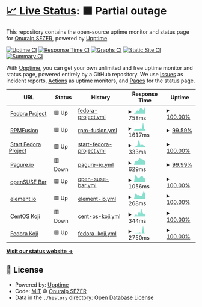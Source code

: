 # [📈 Live Status](https://onuralpszr.github.io/uptime): <!--live status--> **🟧 Partial outage**

This repository contains the open-source uptime monitor and status page for [Onuralp SEZER](https://onuralpszr.github.io/uptime), powered by [Upptime](https://github.com/upptime/upptime).

[![Uptime CI](https://github.com/onuralpszr/uptime/workflows/Uptime%20CI/badge.svg)](https://github.com/onuralpszr/uptime/actions?query=workflow%3A%22Uptime+CI%22)
[![Response Time CI](https://github.com/onuralpszr/uptime/workflows/Response%20Time%20CI/badge.svg)](https://github.com/onuralpszr/uptime/actions?query=workflow%3A%22Response+Time+CI%22)
[![Graphs CI](https://github.com/onuralpszr/uptime/workflows/Graphs%20CI/badge.svg)](https://github.com/onuralpszr/uptime/actions?query=workflow%3A%22Graphs+CI%22)
[![Static Site CI](https://github.com/onuralpszr/uptime/workflows/Static%20Site%20CI/badge.svg)](https://github.com/onuralpszr/uptime/actions?query=workflow%3A%22Static+Site+CI%22)
[![Summary CI](https://github.com/onuralpszr/uptime/workflows/Summary%20CI/badge.svg)](https://github.com/onuralpszr/uptime/actions?query=workflow%3A%22Summary+CI%22)

With [Upptime](https://upptime.js.org), you can get your own unlimited and free uptime monitor and status page, powered entirely by a GitHub repository. We use [Issues](https://github.com/onuralpszr/uptime/issues) as incident reports, [Actions](https://github.com/onuralpszr/uptime/actions) as uptime monitors, and [Pages](https://onuralpszr.github.io/uptime) for the status page.

<!--start: status pages-->
<!-- This summary is generated by Upptime (https://github.com/upptime/upptime) -->
<!-- Do not edit this manually, your changes will be overwritten -->
<!-- prettier-ignore -->
| URL | Status | History | Response Time | Uptime |
| --- | ------ | ------- | ------------- | ------ |
| <img alt="" src="https://icons.duckduckgo.com/ip3/getfedora.org.ico" height="13"> [Fedora Project](https://getfedora.org/) | 🟩 Up | [fedora-project.yml](https://github.com/onuralpszr/uptime/commits/HEAD/history/fedora-project.yml) | <details><summary><img alt="Response time graph" src="./graphs/fedora-project/response-time-week.png" height="20"> 758ms</summary><br><a href="https://onuralpszr.github.io/uptime/history/fedora-project"><img alt="Response time 485" src="https://img.shields.io/endpoint?url=https%3A%2F%2Fraw.githubusercontent.com%2Fonuralpszr%2Fuptime%2FHEAD%2Fapi%2Ffedora-project%2Fresponse-time.json"></a><br><a href="https://onuralpszr.github.io/uptime/history/fedora-project"><img alt="24-hour response time 1364" src="https://img.shields.io/endpoint?url=https%3A%2F%2Fraw.githubusercontent.com%2Fonuralpszr%2Fuptime%2FHEAD%2Fapi%2Ffedora-project%2Fresponse-time-day.json"></a><br><a href="https://onuralpszr.github.io/uptime/history/fedora-project"><img alt="7-day response time 758" src="https://img.shields.io/endpoint?url=https%3A%2F%2Fraw.githubusercontent.com%2Fonuralpszr%2Fuptime%2FHEAD%2Fapi%2Ffedora-project%2Fresponse-time-week.json"></a><br><a href="https://onuralpszr.github.io/uptime/history/fedora-project"><img alt="30-day response time 1023" src="https://img.shields.io/endpoint?url=https%3A%2F%2Fraw.githubusercontent.com%2Fonuralpszr%2Fuptime%2FHEAD%2Fapi%2Ffedora-project%2Fresponse-time-month.json"></a><br><a href="https://onuralpszr.github.io/uptime/history/fedora-project"><img alt="1-year response time 529" src="https://img.shields.io/endpoint?url=https%3A%2F%2Fraw.githubusercontent.com%2Fonuralpszr%2Fuptime%2FHEAD%2Fapi%2Ffedora-project%2Fresponse-time-year.json"></a></details> | <details><summary><a href="https://onuralpszr.github.io/uptime/history/fedora-project">100.00%</a></summary><a href="https://onuralpszr.github.io/uptime/history/fedora-project"><img alt="All-time uptime 99.94%" src="https://img.shields.io/endpoint?url=https%3A%2F%2Fraw.githubusercontent.com%2Fonuralpszr%2Fuptime%2FHEAD%2Fapi%2Ffedora-project%2Fuptime.json"></a><br><a href="https://onuralpszr.github.io/uptime/history/fedora-project"><img alt="24-hour uptime 100.00%" src="https://img.shields.io/endpoint?url=https%3A%2F%2Fraw.githubusercontent.com%2Fonuralpszr%2Fuptime%2FHEAD%2Fapi%2Ffedora-project%2Fuptime-day.json"></a><br><a href="https://onuralpszr.github.io/uptime/history/fedora-project"><img alt="7-day uptime 100.00%" src="https://img.shields.io/endpoint?url=https%3A%2F%2Fraw.githubusercontent.com%2Fonuralpszr%2Fuptime%2FHEAD%2Fapi%2Ffedora-project%2Fuptime-week.json"></a><br><a href="https://onuralpszr.github.io/uptime/history/fedora-project"><img alt="30-day uptime 99.70%" src="https://img.shields.io/endpoint?url=https%3A%2F%2Fraw.githubusercontent.com%2Fonuralpszr%2Fuptime%2FHEAD%2Fapi%2Ffedora-project%2Fuptime-month.json"></a><br><a href="https://onuralpszr.github.io/uptime/history/fedora-project"><img alt="1-year uptime 99.96%" src="https://img.shields.io/endpoint?url=https%3A%2F%2Fraw.githubusercontent.com%2Fonuralpszr%2Fuptime%2FHEAD%2Fapi%2Ffedora-project%2Fuptime-year.json"></a></details>
| <img alt="" src="https://icons.duckduckgo.com/ip3/rpmfusion.org.ico" height="13"> [RPMFusion](https://rpmfusion.org/) | 🟩 Up | [rpm-fusion.yml](https://github.com/onuralpszr/uptime/commits/HEAD/history/rpm-fusion.yml) | <details><summary><img alt="Response time graph" src="./graphs/rpm-fusion/response-time-week.png" height="20"> 1617ms</summary><br><a href="https://onuralpszr.github.io/uptime/history/rpm-fusion"><img alt="Response time 1213" src="https://img.shields.io/endpoint?url=https%3A%2F%2Fraw.githubusercontent.com%2Fonuralpszr%2Fuptime%2FHEAD%2Fapi%2Frpm-fusion%2Fresponse-time.json"></a><br><a href="https://onuralpszr.github.io/uptime/history/rpm-fusion"><img alt="24-hour response time 905" src="https://img.shields.io/endpoint?url=https%3A%2F%2Fraw.githubusercontent.com%2Fonuralpszr%2Fuptime%2FHEAD%2Fapi%2Frpm-fusion%2Fresponse-time-day.json"></a><br><a href="https://onuralpszr.github.io/uptime/history/rpm-fusion"><img alt="7-day response time 1617" src="https://img.shields.io/endpoint?url=https%3A%2F%2Fraw.githubusercontent.com%2Fonuralpszr%2Fuptime%2FHEAD%2Fapi%2Frpm-fusion%2Fresponse-time-week.json"></a><br><a href="https://onuralpszr.github.io/uptime/history/rpm-fusion"><img alt="30-day response time 1598" src="https://img.shields.io/endpoint?url=https%3A%2F%2Fraw.githubusercontent.com%2Fonuralpszr%2Fuptime%2FHEAD%2Fapi%2Frpm-fusion%2Fresponse-time-month.json"></a><br><a href="https://onuralpszr.github.io/uptime/history/rpm-fusion"><img alt="1-year response time 1255" src="https://img.shields.io/endpoint?url=https%3A%2F%2Fraw.githubusercontent.com%2Fonuralpszr%2Fuptime%2FHEAD%2Fapi%2Frpm-fusion%2Fresponse-time-year.json"></a></details> | <details><summary><a href="https://onuralpszr.github.io/uptime/history/rpm-fusion">99.59%</a></summary><a href="https://onuralpszr.github.io/uptime/history/rpm-fusion"><img alt="All-time uptime 99.93%" src="https://img.shields.io/endpoint?url=https%3A%2F%2Fraw.githubusercontent.com%2Fonuralpszr%2Fuptime%2FHEAD%2Fapi%2Frpm-fusion%2Fuptime.json"></a><br><a href="https://onuralpszr.github.io/uptime/history/rpm-fusion"><img alt="24-hour uptime 100.00%" src="https://img.shields.io/endpoint?url=https%3A%2F%2Fraw.githubusercontent.com%2Fonuralpszr%2Fuptime%2FHEAD%2Fapi%2Frpm-fusion%2Fuptime-day.json"></a><br><a href="https://onuralpszr.github.io/uptime/history/rpm-fusion"><img alt="7-day uptime 99.59%" src="https://img.shields.io/endpoint?url=https%3A%2F%2Fraw.githubusercontent.com%2Fonuralpszr%2Fuptime%2FHEAD%2Fapi%2Frpm-fusion%2Fuptime-week.json"></a><br><a href="https://onuralpszr.github.io/uptime/history/rpm-fusion"><img alt="30-day uptime 99.82%" src="https://img.shields.io/endpoint?url=https%3A%2F%2Fraw.githubusercontent.com%2Fonuralpszr%2Fuptime%2FHEAD%2Fapi%2Frpm-fusion%2Fuptime-month.json"></a><br><a href="https://onuralpszr.github.io/uptime/history/rpm-fusion"><img alt="1-year uptime 99.86%" src="https://img.shields.io/endpoint?url=https%3A%2F%2Fraw.githubusercontent.com%2Fonuralpszr%2Fuptime%2FHEAD%2Fapi%2Frpm-fusion%2Fuptime-year.json"></a></details>
| <img alt="" src="https://icons.duckduckgo.com/ip3/start.fedoraproject.org.ico" height="13"> [Start Fedora Project](https://start.fedoraproject.org/) | 🟩 Up | [start-fedora-project.yml](https://github.com/onuralpszr/uptime/commits/HEAD/history/start-fedora-project.yml) | <details><summary><img alt="Response time graph" src="./graphs/start-fedora-project/response-time-week.png" height="20"> 333ms</summary><br><a href="https://onuralpszr.github.io/uptime/history/start-fedora-project"><img alt="Response time 476" src="https://img.shields.io/endpoint?url=https%3A%2F%2Fraw.githubusercontent.com%2Fonuralpszr%2Fuptime%2FHEAD%2Fapi%2Fstart-fedora-project%2Fresponse-time.json"></a><br><a href="https://onuralpszr.github.io/uptime/history/start-fedora-project"><img alt="24-hour response time 116" src="https://img.shields.io/endpoint?url=https%3A%2F%2Fraw.githubusercontent.com%2Fonuralpszr%2Fuptime%2FHEAD%2Fapi%2Fstart-fedora-project%2Fresponse-time-day.json"></a><br><a href="https://onuralpszr.github.io/uptime/history/start-fedora-project"><img alt="7-day response time 333" src="https://img.shields.io/endpoint?url=https%3A%2F%2Fraw.githubusercontent.com%2Fonuralpszr%2Fuptime%2FHEAD%2Fapi%2Fstart-fedora-project%2Fresponse-time-week.json"></a><br><a href="https://onuralpszr.github.io/uptime/history/start-fedora-project"><img alt="30-day response time 976" src="https://img.shields.io/endpoint?url=https%3A%2F%2Fraw.githubusercontent.com%2Fonuralpszr%2Fuptime%2FHEAD%2Fapi%2Fstart-fedora-project%2Fresponse-time-month.json"></a><br><a href="https://onuralpszr.github.io/uptime/history/start-fedora-project"><img alt="1-year response time 516" src="https://img.shields.io/endpoint?url=https%3A%2F%2Fraw.githubusercontent.com%2Fonuralpszr%2Fuptime%2FHEAD%2Fapi%2Fstart-fedora-project%2Fresponse-time-year.json"></a></details> | <details><summary><a href="https://onuralpszr.github.io/uptime/history/start-fedora-project">100.00%</a></summary><a href="https://onuralpszr.github.io/uptime/history/start-fedora-project"><img alt="All-time uptime 91.19%" src="https://img.shields.io/endpoint?url=https%3A%2F%2Fraw.githubusercontent.com%2Fonuralpszr%2Fuptime%2FHEAD%2Fapi%2Fstart-fedora-project%2Fuptime.json"></a><br><a href="https://onuralpszr.github.io/uptime/history/start-fedora-project"><img alt="24-hour uptime 100.00%" src="https://img.shields.io/endpoint?url=https%3A%2F%2Fraw.githubusercontent.com%2Fonuralpszr%2Fuptime%2FHEAD%2Fapi%2Fstart-fedora-project%2Fuptime-day.json"></a><br><a href="https://onuralpszr.github.io/uptime/history/start-fedora-project"><img alt="7-day uptime 100.00%" src="https://img.shields.io/endpoint?url=https%3A%2F%2Fraw.githubusercontent.com%2Fonuralpszr%2Fuptime%2FHEAD%2Fapi%2Fstart-fedora-project%2Fuptime-week.json"></a><br><a href="https://onuralpszr.github.io/uptime/history/start-fedora-project"><img alt="30-day uptime 99.88%" src="https://img.shields.io/endpoint?url=https%3A%2F%2Fraw.githubusercontent.com%2Fonuralpszr%2Fuptime%2FHEAD%2Fapi%2Fstart-fedora-project%2Fuptime-month.json"></a><br><a href="https://onuralpszr.github.io/uptime/history/start-fedora-project"><img alt="1-year uptime 99.97%" src="https://img.shields.io/endpoint?url=https%3A%2F%2Fraw.githubusercontent.com%2Fonuralpszr%2Fuptime%2FHEAD%2Fapi%2Fstart-fedora-project%2Fuptime-year.json"></a></details>
| <img alt="" src="https://icons.duckduckgo.com/ip3/pagure.io.ico" height="13"> [Pagure.io](https://pagure.io/) | 🟥 Down | [pagure-io.yml](https://github.com/onuralpszr/uptime/commits/HEAD/history/pagure-io.yml) | <details><summary><img alt="Response time graph" src="./graphs/pagure-io/response-time-week.png" height="20"> 629ms</summary><br><a href="https://onuralpszr.github.io/uptime/history/pagure-io"><img alt="Response time 995" src="https://img.shields.io/endpoint?url=https%3A%2F%2Fraw.githubusercontent.com%2Fonuralpszr%2Fuptime%2FHEAD%2Fapi%2Fpagure-io%2Fresponse-time.json"></a><br><a href="https://onuralpszr.github.io/uptime/history/pagure-io"><img alt="24-hour response time 525" src="https://img.shields.io/endpoint?url=https%3A%2F%2Fraw.githubusercontent.com%2Fonuralpszr%2Fuptime%2FHEAD%2Fapi%2Fpagure-io%2Fresponse-time-day.json"></a><br><a href="https://onuralpszr.github.io/uptime/history/pagure-io"><img alt="7-day response time 629" src="https://img.shields.io/endpoint?url=https%3A%2F%2Fraw.githubusercontent.com%2Fonuralpszr%2Fuptime%2FHEAD%2Fapi%2Fpagure-io%2Fresponse-time-week.json"></a><br><a href="https://onuralpszr.github.io/uptime/history/pagure-io"><img alt="30-day response time 928" src="https://img.shields.io/endpoint?url=https%3A%2F%2Fraw.githubusercontent.com%2Fonuralpszr%2Fuptime%2FHEAD%2Fapi%2Fpagure-io%2Fresponse-time-month.json"></a><br><a href="https://onuralpszr.github.io/uptime/history/pagure-io"><img alt="1-year response time 905" src="https://img.shields.io/endpoint?url=https%3A%2F%2Fraw.githubusercontent.com%2Fonuralpszr%2Fuptime%2FHEAD%2Fapi%2Fpagure-io%2Fresponse-time-year.json"></a></details> | <details><summary><a href="https://onuralpszr.github.io/uptime/history/pagure-io">99.99%</a></summary><a href="https://onuralpszr.github.io/uptime/history/pagure-io"><img alt="All-time uptime 99.86%" src="https://img.shields.io/endpoint?url=https%3A%2F%2Fraw.githubusercontent.com%2Fonuralpszr%2Fuptime%2FHEAD%2Fapi%2Fpagure-io%2Fuptime.json"></a><br><a href="https://onuralpszr.github.io/uptime/history/pagure-io"><img alt="24-hour uptime 99.94%" src="https://img.shields.io/endpoint?url=https%3A%2F%2Fraw.githubusercontent.com%2Fonuralpszr%2Fuptime%2FHEAD%2Fapi%2Fpagure-io%2Fuptime-day.json"></a><br><a href="https://onuralpszr.github.io/uptime/history/pagure-io"><img alt="7-day uptime 99.99%" src="https://img.shields.io/endpoint?url=https%3A%2F%2Fraw.githubusercontent.com%2Fonuralpszr%2Fuptime%2FHEAD%2Fapi%2Fpagure-io%2Fuptime-week.json"></a><br><a href="https://onuralpszr.github.io/uptime/history/pagure-io"><img alt="30-day uptime 99.71%" src="https://img.shields.io/endpoint?url=https%3A%2F%2Fraw.githubusercontent.com%2Fonuralpszr%2Fuptime%2FHEAD%2Fapi%2Fpagure-io%2Fuptime-month.json"></a><br><a href="https://onuralpszr.github.io/uptime/history/pagure-io"><img alt="1-year uptime 99.87%" src="https://img.shields.io/endpoint?url=https%3A%2F%2Fraw.githubusercontent.com%2Fonuralpszr%2Fuptime%2FHEAD%2Fapi%2Fpagure-io%2Fuptime-year.json"></a></details>
| <img alt="" src="https://icons.duckduckgo.com/ip3/meet.opensuse.org.ico" height="13"> [openSUSE Bar](https://meet.opensuse.org/) | 🟩 Up | [open-suse-bar.yml](https://github.com/onuralpszr/uptime/commits/HEAD/history/open-suse-bar.yml) | <details><summary><img alt="Response time graph" src="./graphs/open-suse-bar/response-time-week.png" height="20"> 1056ms</summary><br><a href="https://onuralpszr.github.io/uptime/history/open-suse-bar"><img alt="Response time 1043" src="https://img.shields.io/endpoint?url=https%3A%2F%2Fraw.githubusercontent.com%2Fonuralpszr%2Fuptime%2FHEAD%2Fapi%2Fopen-suse-bar%2Fresponse-time.json"></a><br><a href="https://onuralpszr.github.io/uptime/history/open-suse-bar"><img alt="24-hour response time 755" src="https://img.shields.io/endpoint?url=https%3A%2F%2Fraw.githubusercontent.com%2Fonuralpszr%2Fuptime%2FHEAD%2Fapi%2Fopen-suse-bar%2Fresponse-time-day.json"></a><br><a href="https://onuralpszr.github.io/uptime/history/open-suse-bar"><img alt="7-day response time 1056" src="https://img.shields.io/endpoint?url=https%3A%2F%2Fraw.githubusercontent.com%2Fonuralpszr%2Fuptime%2FHEAD%2Fapi%2Fopen-suse-bar%2Fresponse-time-week.json"></a><br><a href="https://onuralpszr.github.io/uptime/history/open-suse-bar"><img alt="30-day response time 1114" src="https://img.shields.io/endpoint?url=https%3A%2F%2Fraw.githubusercontent.com%2Fonuralpszr%2Fuptime%2FHEAD%2Fapi%2Fopen-suse-bar%2Fresponse-time-month.json"></a><br><a href="https://onuralpszr.github.io/uptime/history/open-suse-bar"><img alt="1-year response time 1048" src="https://img.shields.io/endpoint?url=https%3A%2F%2Fraw.githubusercontent.com%2Fonuralpszr%2Fuptime%2FHEAD%2Fapi%2Fopen-suse-bar%2Fresponse-time-year.json"></a></details> | <details><summary><a href="https://onuralpszr.github.io/uptime/history/open-suse-bar">100.00%</a></summary><a href="https://onuralpszr.github.io/uptime/history/open-suse-bar"><img alt="All-time uptime 99.93%" src="https://img.shields.io/endpoint?url=https%3A%2F%2Fraw.githubusercontent.com%2Fonuralpszr%2Fuptime%2FHEAD%2Fapi%2Fopen-suse-bar%2Fuptime.json"></a><br><a href="https://onuralpszr.github.io/uptime/history/open-suse-bar"><img alt="24-hour uptime 100.00%" src="https://img.shields.io/endpoint?url=https%3A%2F%2Fraw.githubusercontent.com%2Fonuralpszr%2Fuptime%2FHEAD%2Fapi%2Fopen-suse-bar%2Fuptime-day.json"></a><br><a href="https://onuralpszr.github.io/uptime/history/open-suse-bar"><img alt="7-day uptime 100.00%" src="https://img.shields.io/endpoint?url=https%3A%2F%2Fraw.githubusercontent.com%2Fonuralpszr%2Fuptime%2FHEAD%2Fapi%2Fopen-suse-bar%2Fuptime-week.json"></a><br><a href="https://onuralpszr.github.io/uptime/history/open-suse-bar"><img alt="30-day uptime 100.00%" src="https://img.shields.io/endpoint?url=https%3A%2F%2Fraw.githubusercontent.com%2Fonuralpszr%2Fuptime%2FHEAD%2Fapi%2Fopen-suse-bar%2Fuptime-month.json"></a><br><a href="https://onuralpszr.github.io/uptime/history/open-suse-bar"><img alt="1-year uptime 99.88%" src="https://img.shields.io/endpoint?url=https%3A%2F%2Fraw.githubusercontent.com%2Fonuralpszr%2Fuptime%2FHEAD%2Fapi%2Fopen-suse-bar%2Fuptime-year.json"></a></details>
| <img alt="" src="https://icons.duckduckgo.com/ip3/app.element.io.ico" height="13"> [element.io](https://app.element.io/) | 🟩 Up | [element-io.yml](https://github.com/onuralpszr/uptime/commits/HEAD/history/element-io.yml) | <details><summary><img alt="Response time graph" src="./graphs/element-io/response-time-week.png" height="20"> 268ms</summary><br><a href="https://onuralpszr.github.io/uptime/history/element-io"><img alt="Response time 312" src="https://img.shields.io/endpoint?url=https%3A%2F%2Fraw.githubusercontent.com%2Fonuralpszr%2Fuptime%2FHEAD%2Fapi%2Felement-io%2Fresponse-time.json"></a><br><a href="https://onuralpszr.github.io/uptime/history/element-io"><img alt="24-hour response time 276" src="https://img.shields.io/endpoint?url=https%3A%2F%2Fraw.githubusercontent.com%2Fonuralpszr%2Fuptime%2FHEAD%2Fapi%2Felement-io%2Fresponse-time-day.json"></a><br><a href="https://onuralpszr.github.io/uptime/history/element-io"><img alt="7-day response time 268" src="https://img.shields.io/endpoint?url=https%3A%2F%2Fraw.githubusercontent.com%2Fonuralpszr%2Fuptime%2FHEAD%2Fapi%2Felement-io%2Fresponse-time-week.json"></a><br><a href="https://onuralpszr.github.io/uptime/history/element-io"><img alt="30-day response time 414" src="https://img.shields.io/endpoint?url=https%3A%2F%2Fraw.githubusercontent.com%2Fonuralpszr%2Fuptime%2FHEAD%2Fapi%2Felement-io%2Fresponse-time-month.json"></a><br><a href="https://onuralpszr.github.io/uptime/history/element-io"><img alt="1-year response time 311" src="https://img.shields.io/endpoint?url=https%3A%2F%2Fraw.githubusercontent.com%2Fonuralpszr%2Fuptime%2FHEAD%2Fapi%2Felement-io%2Fresponse-time-year.json"></a></details> | <details><summary><a href="https://onuralpszr.github.io/uptime/history/element-io">100.00%</a></summary><a href="https://onuralpszr.github.io/uptime/history/element-io"><img alt="All-time uptime 99.99%" src="https://img.shields.io/endpoint?url=https%3A%2F%2Fraw.githubusercontent.com%2Fonuralpszr%2Fuptime%2FHEAD%2Fapi%2Felement-io%2Fuptime.json"></a><br><a href="https://onuralpszr.github.io/uptime/history/element-io"><img alt="24-hour uptime 100.00%" src="https://img.shields.io/endpoint?url=https%3A%2F%2Fraw.githubusercontent.com%2Fonuralpszr%2Fuptime%2FHEAD%2Fapi%2Felement-io%2Fuptime-day.json"></a><br><a href="https://onuralpszr.github.io/uptime/history/element-io"><img alt="7-day uptime 100.00%" src="https://img.shields.io/endpoint?url=https%3A%2F%2Fraw.githubusercontent.com%2Fonuralpszr%2Fuptime%2FHEAD%2Fapi%2Felement-io%2Fuptime-week.json"></a><br><a href="https://onuralpszr.github.io/uptime/history/element-io"><img alt="30-day uptime 100.00%" src="https://img.shields.io/endpoint?url=https%3A%2F%2Fraw.githubusercontent.com%2Fonuralpszr%2Fuptime%2FHEAD%2Fapi%2Felement-io%2Fuptime-month.json"></a><br><a href="https://onuralpszr.github.io/uptime/history/element-io"><img alt="1-year uptime 100.00%" src="https://img.shields.io/endpoint?url=https%3A%2F%2Fraw.githubusercontent.com%2Fonuralpszr%2Fuptime%2FHEAD%2Fapi%2Felement-io%2Fuptime-year.json"></a></details>
| <img alt="" src="https://icons.duckduckgo.com/ip3/koji.mbox.centos.org.ico" height="13"> [CentOS Koji](https://koji.mbox.centos.org/koji/) | 🟥 Down | [cent-os-koji.yml](https://github.com/onuralpszr/uptime/commits/HEAD/history/cent-os-koji.yml) | <details><summary><img alt="Response time graph" src="./graphs/cent-os-koji/response-time-week.png" height="20"> 344ms</summary><br><a href="https://onuralpszr.github.io/uptime/history/cent-os-koji"><img alt="Response time 632" src="https://img.shields.io/endpoint?url=https%3A%2F%2Fraw.githubusercontent.com%2Fonuralpszr%2Fuptime%2FHEAD%2Fapi%2Fcent-os-koji%2Fresponse-time.json"></a><br><a href="https://onuralpszr.github.io/uptime/history/cent-os-koji"><img alt="24-hour response time 200" src="https://img.shields.io/endpoint?url=https%3A%2F%2Fraw.githubusercontent.com%2Fonuralpszr%2Fuptime%2FHEAD%2Fapi%2Fcent-os-koji%2Fresponse-time-day.json"></a><br><a href="https://onuralpszr.github.io/uptime/history/cent-os-koji"><img alt="7-day response time 344" src="https://img.shields.io/endpoint?url=https%3A%2F%2Fraw.githubusercontent.com%2Fonuralpszr%2Fuptime%2FHEAD%2Fapi%2Fcent-os-koji%2Fresponse-time-week.json"></a><br><a href="https://onuralpszr.github.io/uptime/history/cent-os-koji"><img alt="30-day response time 390" src="https://img.shields.io/endpoint?url=https%3A%2F%2Fraw.githubusercontent.com%2Fonuralpszr%2Fuptime%2FHEAD%2Fapi%2Fcent-os-koji%2Fresponse-time-month.json"></a><br><a href="https://onuralpszr.github.io/uptime/history/cent-os-koji"><img alt="1-year response time 588" src="https://img.shields.io/endpoint?url=https%3A%2F%2Fraw.githubusercontent.com%2Fonuralpszr%2Fuptime%2FHEAD%2Fapi%2Fcent-os-koji%2Fresponse-time-year.json"></a></details> | <details><summary><a href="https://onuralpszr.github.io/uptime/history/cent-os-koji">100.00%</a></summary><a href="https://onuralpszr.github.io/uptime/history/cent-os-koji"><img alt="All-time uptime 99.94%" src="https://img.shields.io/endpoint?url=https%3A%2F%2Fraw.githubusercontent.com%2Fonuralpszr%2Fuptime%2FHEAD%2Fapi%2Fcent-os-koji%2Fuptime.json"></a><br><a href="https://onuralpszr.github.io/uptime/history/cent-os-koji"><img alt="24-hour uptime 99.97%" src="https://img.shields.io/endpoint?url=https%3A%2F%2Fraw.githubusercontent.com%2Fonuralpszr%2Fuptime%2FHEAD%2Fapi%2Fcent-os-koji%2Fuptime-day.json"></a><br><a href="https://onuralpszr.github.io/uptime/history/cent-os-koji"><img alt="7-day uptime 100.00%" src="https://img.shields.io/endpoint?url=https%3A%2F%2Fraw.githubusercontent.com%2Fonuralpszr%2Fuptime%2FHEAD%2Fapi%2Fcent-os-koji%2Fuptime-week.json"></a><br><a href="https://onuralpszr.github.io/uptime/history/cent-os-koji"><img alt="30-day uptime 100.00%" src="https://img.shields.io/endpoint?url=https%3A%2F%2Fraw.githubusercontent.com%2Fonuralpszr%2Fuptime%2FHEAD%2Fapi%2Fcent-os-koji%2Fuptime-month.json"></a><br><a href="https://onuralpszr.github.io/uptime/history/cent-os-koji"><img alt="1-year uptime 99.94%" src="https://img.shields.io/endpoint?url=https%3A%2F%2Fraw.githubusercontent.com%2Fonuralpszr%2Fuptime%2FHEAD%2Fapi%2Fcent-os-koji%2Fuptime-year.json"></a></details>
| <img alt="" src="https://icons.duckduckgo.com/ip3/koji.fedoraproject.org.ico" height="13"> [Fedora Koji](https://koji.fedoraproject.org/koji/) | 🟩 Up | [fedora-koji.yml](https://github.com/onuralpszr/uptime/commits/HEAD/history/fedora-koji.yml) | <details><summary><img alt="Response time graph" src="./graphs/fedora-koji/response-time-week.png" height="20"> 2750ms</summary><br><a href="https://onuralpszr.github.io/uptime/history/fedora-koji"><img alt="Response time 502" src="https://img.shields.io/endpoint?url=https%3A%2F%2Fraw.githubusercontent.com%2Fonuralpszr%2Fuptime%2FHEAD%2Fapi%2Ffedora-koji%2Fresponse-time.json"></a><br><a href="https://onuralpszr.github.io/uptime/history/fedora-koji"><img alt="24-hour response time 6049" src="https://img.shields.io/endpoint?url=https%3A%2F%2Fraw.githubusercontent.com%2Fonuralpszr%2Fuptime%2FHEAD%2Fapi%2Ffedora-koji%2Fresponse-time-day.json"></a><br><a href="https://onuralpszr.github.io/uptime/history/fedora-koji"><img alt="7-day response time 2750" src="https://img.shields.io/endpoint?url=https%3A%2F%2Fraw.githubusercontent.com%2Fonuralpszr%2Fuptime%2FHEAD%2Fapi%2Ffedora-koji%2Fresponse-time-week.json"></a><br><a href="https://onuralpszr.github.io/uptime/history/fedora-koji"><img alt="30-day response time 1108" src="https://img.shields.io/endpoint?url=https%3A%2F%2Fraw.githubusercontent.com%2Fonuralpszr%2Fuptime%2FHEAD%2Fapi%2Ffedora-koji%2Fresponse-time-month.json"></a><br><a href="https://onuralpszr.github.io/uptime/history/fedora-koji"><img alt="1-year response time 520" src="https://img.shields.io/endpoint?url=https%3A%2F%2Fraw.githubusercontent.com%2Fonuralpszr%2Fuptime%2FHEAD%2Fapi%2Ffedora-koji%2Fresponse-time-year.json"></a></details> | <details><summary><a href="https://onuralpszr.github.io/uptime/history/fedora-koji">100.00%</a></summary><a href="https://onuralpszr.github.io/uptime/history/fedora-koji"><img alt="All-time uptime 99.80%" src="https://img.shields.io/endpoint?url=https%3A%2F%2Fraw.githubusercontent.com%2Fonuralpszr%2Fuptime%2FHEAD%2Fapi%2Ffedora-koji%2Fuptime.json"></a><br><a href="https://onuralpszr.github.io/uptime/history/fedora-koji"><img alt="24-hour uptime 100.00%" src="https://img.shields.io/endpoint?url=https%3A%2F%2Fraw.githubusercontent.com%2Fonuralpszr%2Fuptime%2FHEAD%2Fapi%2Ffedora-koji%2Fuptime-day.json"></a><br><a href="https://onuralpszr.github.io/uptime/history/fedora-koji"><img alt="7-day uptime 100.00%" src="https://img.shields.io/endpoint?url=https%3A%2F%2Fraw.githubusercontent.com%2Fonuralpszr%2Fuptime%2FHEAD%2Fapi%2Ffedora-koji%2Fuptime-week.json"></a><br><a href="https://onuralpszr.github.io/uptime/history/fedora-koji"><img alt="30-day uptime 99.70%" src="https://img.shields.io/endpoint?url=https%3A%2F%2Fraw.githubusercontent.com%2Fonuralpszr%2Fuptime%2FHEAD%2Fapi%2Ffedora-koji%2Fuptime-month.json"></a><br><a href="https://onuralpszr.github.io/uptime/history/fedora-koji"><img alt="1-year uptime 99.71%" src="https://img.shields.io/endpoint?url=https%3A%2F%2Fraw.githubusercontent.com%2Fonuralpszr%2Fuptime%2FHEAD%2Fapi%2Ffedora-koji%2Fuptime-year.json"></a></details>

<!--end: status pages-->

[**Visit our status website →**](https://onuralpszr.github.io/uptime)

## 📄 License

- Powered by: [Upptime](https://github.com/upptime/upptime)
- Code: [MIT](./LICENSE) © [Onuralp SEZER](https://onuralpszr.github.io/uptime)
- Data in the `./history` directory: [Open Database License](https://opendatacommons.org/licenses/odbl/1-0/)
